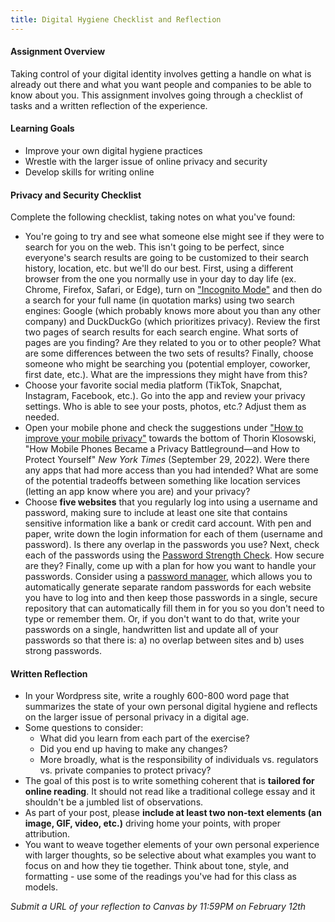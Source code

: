 ```yaml
---
title: Digital Hygiene Checklist and Reflection
---
```


#### Assignment Overview

Taking control of your digital identity involves getting a handle on what is already out there and what you want people and companies to be able to know about you. This assignment involves going through a checklist of tasks and a written reflection of the experience.

#### Learning Goals
- Improve your own digital hygiene practices
- Wrestle with the larger issue of online privacy and security
- Develop skills for writing online

#### Privacy and Security Checklist
Complete the following checklist, taking notes on what you've found:
- You're going to try and see what someone else might see if they were to search for you on the web. This isn't going to be perfect, since everyone's search results are going to be customized to their search history, location, etc. but we'll do our best. First, using a different browser from the one you normally use in your day to day life (ex. Chrome, Firefox, Safari, or Edge), turn on ["Incognito Mode"](https://www.lifewire.com/browsing-incognito-445990) and then do a search for your full name (in quotation marks) using two search engines: Google (which probably knows more about you than any other company) and DuckDuckGo (which prioritizes privacy). Review the first two pages of search results for each search engine. What sorts of pages are you finding? Are they related to you or to other people? What are some differences between the two sets of results? Finally, choose someone who might be searching you (potential employer, coworker, first date, etc.). What are the impressions they might have from this?
- Choose your favorite social media platform (TikTok, Snapchat, Instagram, Facebook, etc.). Go into the app and review your privacy settings. Who is able to see your posts, photos, etc.? Adjust them as needed.
- Open your mobile phone and check the suggestions under ["How to improve your mobile privacy"](https://www.nytimes.com/wirecutter/blog/protect-your-privacy-in-mobile-phones/#:~:text=how%20to%20improve%20your%20mobile%20privacy) towards the bottom of Thorin Klosowski, "How Mobile Phones Became a Privacy Battleground—and How to Protect Yourself" *New York Times* (September 29, 2022). Were there any apps that had more access than you had intended? What are some of the potential tradeoffs between something like location services (letting an app know where you are) and your privacy?
- Choose **five websites** that you regularly log into using a username and password, making sure to include at least one site that contains sensitive information like a bank or credit card account. With pen and paper, write down the login information for each of them (username and password). Is there any overlap in the passwords you use? Next, check each of the passwords using the [Password Strength Check](https://www.uic.edu/apps/strong-password/). How secure are they? Finally, come up with a plan for how you want to handle your passwords. Consider using a [password manager](https://www.nytimes.com/wirecutter/reviews/best-password-managers/), which allows you to automatically generate separate random passwords for each website you have to log into and then keep those passwords in a single, secure repository that can automatically fill them in for you so you don't need to type or remember them. Or, if you don't want to do that, write your passwords on a single, handwritten list and update all of your passwords so that there is: a) no overlap between sites and b) uses strong passwords.

#### Written Reflection
- In your Wordpress site, write a roughly 600-800 word page that summarizes the state of your own personal digital hygiene and reflects on the larger issue of personal privacy in a digital age. 
- Some questions to consider: 
	- What did you learn from each part of the exercise? 
	- Did you end up having to make any changes? 
	- More broadly, what is the responsibility of individuals vs. regulators vs. private companies to protect privacy? 
- The goal of this post is to write something coherent that is **tailored for online reading**. It should not read like a traditional college essay and it shouldn't be a jumbled list of observations. 
- As part of your post, please **include at least two non-text elements (an image, GIF, video, etc.)** driving home your points, with proper attribution.
- You want to weave together elements of your own personal experience with larger thoughts, so be selective about what examples you want to focus on and how they tie together. Think about tone, style, and formatting - use some of the readings you've had for this class as models.

*Submit a URL of your reflection to Canvas by 11:59PM on February 12th*